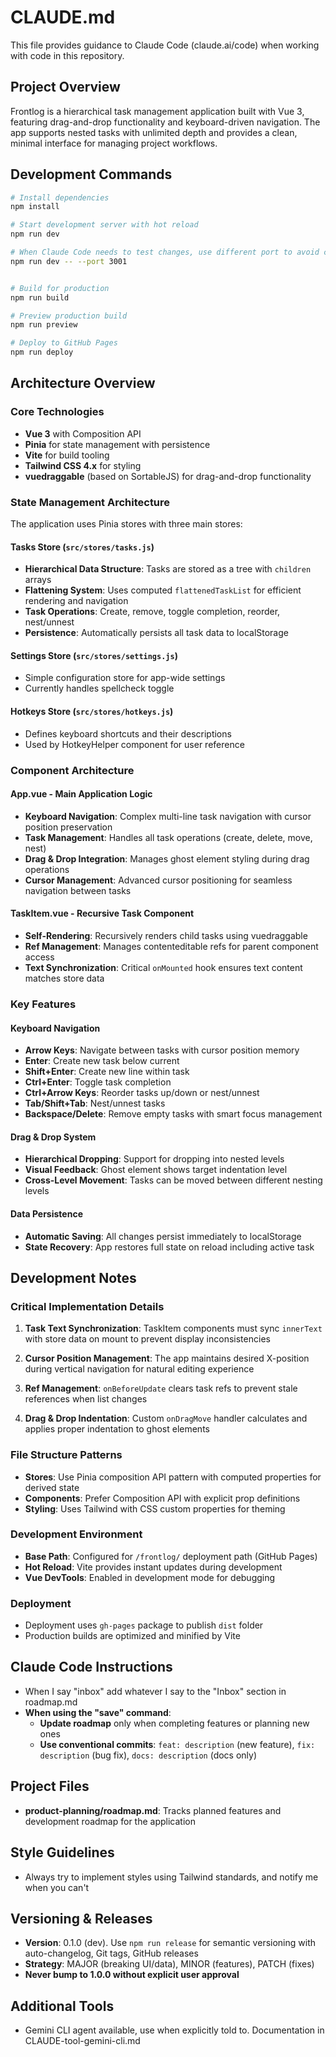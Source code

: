 # CLAUDE.md

This file provides guidance to Claude Code (claude.ai/code) when working with code in this repository.

## Project Overview

Frontlog is a hierarchical task management application built with Vue 3, featuring drag-and-drop functionality and keyboard-driven navigation. The app supports nested tasks with unlimited depth and provides a clean, minimal interface for managing project workflows.

## Development Commands

```bash
# Install dependencies
npm install

# Start development server with hot reload
npm run dev

# When Claude Code needs to test changes, use different port to avoid conflicts
npm run dev -- --port 3001


# Build for production
npm run build

# Preview production build
npm run preview

# Deploy to GitHub Pages
npm run deploy
```

## Architecture Overview

### Core Technologies
- **Vue 3** with Composition API
- **Pinia** for state management with persistence
- **Vite** for build tooling
- **Tailwind CSS 4.x** for styling
- **vuedraggable** (based on SortableJS) for drag-and-drop functionality

### State Management Architecture
The application uses Pinia stores with three main stores:

#### Tasks Store (`src/stores/tasks.js`)
- **Hierarchical Data Structure**: Tasks are stored as a tree with `children` arrays
- **Flattening System**: Uses computed `flattenedTaskList` for efficient rendering and navigation
- **Task Operations**: Create, remove, toggle completion, reorder, nest/unnest
- **Persistence**: Automatically persists all task data to localStorage

#### Settings Store (`src/stores/settings.js`)
- Simple configuration store for app-wide settings
- Currently handles spellcheck toggle

#### Hotkeys Store (`src/stores/hotkeys.js`)
- Defines keyboard shortcuts and their descriptions
- Used by HotkeyHelper component for user reference

### Component Architecture

#### App.vue - Main Application Logic
- **Keyboard Navigation**: Complex multi-line task navigation with cursor position preservation
- **Task Management**: Handles all task operations (create, delete, move, nest)
- **Drag & Drop Integration**: Manages ghost element styling during drag operations
- **Cursor Management**: Advanced cursor positioning for seamless navigation between tasks

#### TaskItem.vue - Recursive Task Component
- **Self-Rendering**: Recursively renders child tasks using vuedraggable
- **Ref Management**: Manages contenteditable refs for parent component access
- **Text Synchronization**: Critical `onMounted` hook ensures text content matches store data

### Key Features

#### Keyboard Navigation
- **Arrow Keys**: Navigate between tasks with cursor position memory
- **Enter**: Create new task below current
- **Shift+Enter**: Create new line within task
- **Ctrl+Enter**: Toggle task completion
- **Ctrl+Arrow Keys**: Reorder tasks up/down or nest/unnest
- **Tab/Shift+Tab**: Nest/unnest tasks
- **Backspace/Delete**: Remove empty tasks with smart focus management

#### Drag & Drop System
- **Hierarchical Dropping**: Support for dropping into nested levels
- **Visual Feedback**: Ghost element shows target indentation level
- **Cross-Level Movement**: Tasks can be moved between different nesting levels

#### Data Persistence
- **Automatic Saving**: All changes persist immediately to localStorage
- **State Recovery**: App restores full state on reload including active task

## Development Notes

### Critical Implementation Details

1. **Task Text Synchronization**: TaskItem components must sync `innerText` with store data on mount to prevent display inconsistencies

2. **Cursor Position Management**: The app maintains desired X-position during vertical navigation for natural editing experience

3. **Ref Management**: `onBeforeUpdate` clears task refs to prevent stale references when list changes

4. **Drag & Drop Indentation**: Custom `onDragMove` handler calculates and applies proper indentation to ghost elements

### File Structure Patterns
- **Stores**: Use Pinia composition API pattern with computed properties for derived state
- **Components**: Prefer Composition API with explicit prop definitions
- **Styling**: Uses Tailwind with CSS custom properties for theming

### Development Environment
- **Base Path**: Configured for `/frontlog/` deployment path (GitHub Pages)
- **Hot Reload**: Vite provides instant updates during development
- **Vue DevTools**: Enabled in development mode for debugging

### Deployment
- Deployment uses `gh-pages` package to publish `dist` folder
- Production builds are optimized and minified by Vite

## Claude Code Instructions
- When I say "inbox" add whatever I say to the "Inbox" section in roadmap.md
- **When using the "save" command**:
  - **Update roadmap** only when completing features or planning new ones
  - **Use conventional commits**: `feat: description` (new feature), `fix: description` (bug fix), `docs: description` (docs only)

## Project Files
- **product-planning/roadmap.md**: Tracks planned features and development roadmap for the application

## Style Guidelines
- Always try to implement styles using Tailwind standards, and notify me when you can't

## Versioning & Releases
- **Version**: 0.1.0 (dev). Use `npm run release` for semantic versioning with auto-changelog, Git tags, GitHub releases
- **Strategy**: MAJOR (breaking UI/data), MINOR (features), PATCH (fixes)
- **Never bump to 1.0.0 without explicit user approval**

## Additional Tools
- Gemini CLI agent available, use when explicitly told to. Documentation in CLAUDE-tool-gemini-cli.md